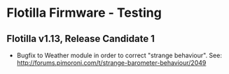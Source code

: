 # Flotilla Firmware - Testing

## Flotilla v1.13, Release Candidate 1

* Bugfix to Weather module in order to correct "strange behaviour". See: http://forums.pimoroni.com/t/strange-barometer-behaviour/2049
